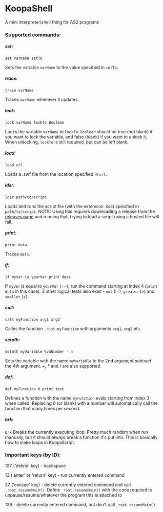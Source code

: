 # KoopaShell
A mini interpreter/shell thing for AS2 programs

### Supported commands:
##### set:
`set varName setTo`

Sets the variable `varName` to the value specified in `setTo`.

##### trace:
`trace varName`

Traces `varName` whenever it updates.

##### lock:
`lock varName lockTo Boolean`

Locks the variable `varName` to `lockTo`. `Boolean` should be true (not blank) if you want to lock the variable, and false (blank) if you want to unlock it. When unlocking, `lockTo` is still required, but can be left blank.

##### load:
`load url`

Loads a .swf file from the location specified in `url`.

##### ldsr:
`ldsr path/to/script`

Loads and runs the script file (with the extension .kss) specified in `path/to/script`. NOTE: Using this requires downloading a release from the [releases page](https://github.com/Jhynjhiruu/KoopaShell/releases/) and running that, trying to load a script using a hosted file will fail.

##### print:
`print data`

Traces `data`.

##### if:
`if myVar is yourVar print data`

If `myVar` is equal to `yourVar` (==), run the command starting at index 4 (`print data` in this case). 3 other logical tests also exist - `not` (!=), `greater` (>) and `smaller` (<).

##### call:
`call myFunction arg1 arg2`

Calles the function `_root.myFunction` with arguments `arg1`, `arg2` etc. 

##### setath:
`setath myVariable %vaNumber - 4`

Sets the variable with the name `myVariable` to the 2nd argument subtract the 4th argument. +, * and / are also supported.

##### def:
`def myFunction 0 print test`

Defines a function with the name `myFunction` evals starting from index 3 when called. Replacing 0 (or blank) with a number will automatically call the function that many times per second.

##### brk:
`brk`
Breaks the currently executing loop. Pretty much random when run manually, but it should always break a function it's put into. This is basically how to make loops in KoopaScript.

### Important keys (by ID):
127 ('delete' key) - backspace

13 ('enter' or 'return' key) - run currently entered command

27 ('escape' key) - delete currently entered command and call `_root.resumeMain()`. Define `_root.resumeMain()` with the code required to unpause/resume/whatever the program this is attached to

126 - delete currently entered command, but don't call `_root.resumeMain()`
